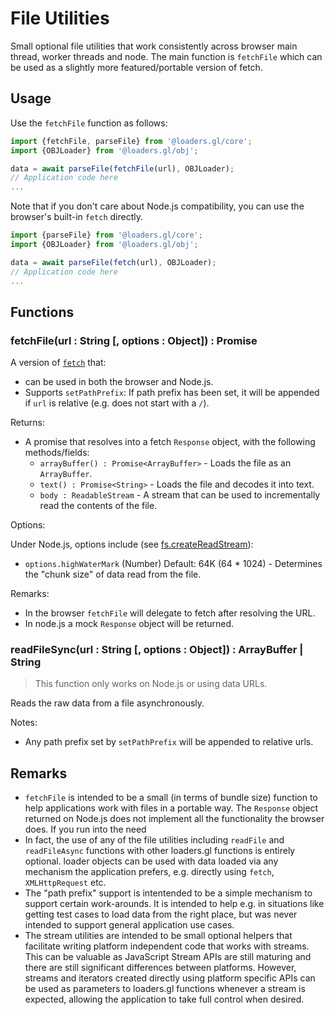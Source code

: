 # File Utilities

Small optional file utilities that work consistently across browser main thread, worker threads and node. The main function is `fetchFile` which can be used as a slightly more featured/portable version of fetch.

## Usage

Use the `fetchFile` function as follows:

```js
import {fetchFile, parseFile} from '@loaders.gl/core';
import {OBJLoader} from '@loaders.gl/obj';

data = await parseFile(fetchFile(url), OBJLoader);
// Application code here
...
```

Note that if you don't care about Node.js compatibility, you can use the browser's built-in `fetch` directly.

```js
import {parseFile} from '@loaders.gl/core';
import {OBJLoader} from '@loaders.gl/obj';

data = await parseFile(fetch(url), OBJLoader);
// Application code here
...
```

## Functions

### fetchFile(url : String [, options : Object]) : Promise<Response>

A version of [`fetch`](https://developer.mozilla.org/en-US/docs/Web/API/Response) that:

- can be used in both the browser and Node.js.
- Supports `setPathPrefix`: If path prefix has been set, it will be appended if `url` is relative (e.g. does not start with a `/`).

Returns:

- A promise that resolves into a fetch `Response` object, with the following methods/fields:
  - `arrayBuffer() : Promise<ArrayBuffer>` - Loads the file as an `ArrayBuffer`.
  - `text() : Promise<String>` - Loads the file and decodes it into text.
  - `body : ReadableStream` - A stream that can be used to incrementally read the contents of the file.

Options:

Under Node.js, options include (see [fs.createReadStream](https://nodejs.org/api/fs.html#fs_fs_createreadstream_path_options)):

- `options.highWaterMark` (Number) Default: 64K (64 \* 1024) - Determines the "chunk size" of data read from the file.

Remarks:

- In the browser `fetchFile` will delegate to fetch after resolving the URL.
- In node.js a mock `Response` object will be returned.

### readFileSync(url : String [, options : Object]) : ArrayBuffer | String

> This function only works on Node.js or using data URLs.

Reads the raw data from a file asynchronously.

Notes:

- Any path prefix set by `setPathPrefix` will be appended to relative urls.

## Remarks

- `fetchFile` is intended to be a small (in terms of bundle size) function to help applications work with files in a portable way. The `Response` object returned on Node.js does not implement all the functionality the browser does. If you run into the need
- In fact, the use of any of the file utilities including `readFile` and `readFileAsync` functions with other loaders.gl functions is entirely optional. loader objects can be used with data loaded via any mechanism the application prefers, e.g. directly using `fetch`, `XMLHttpRequest` etc.
- The "path prefix" support is intentended to be a simple mechanism to support certain work-arounds. It is intended to help e.g. in situations like getting test cases to load data from the right place, but was never intended to support general application use cases.
- The stream utilities are intended to be small optional helpers that facilitate writing platform independent code that works with streams. This can be valuable as JavaScript Stream APIs are still maturing and there are still significant differences between platforms. However, streams and iterators created directly using platform specific APIs can be used as parameters to loaders.gl functions whenever a stream is expected, allowing the application to take full control when desired.

